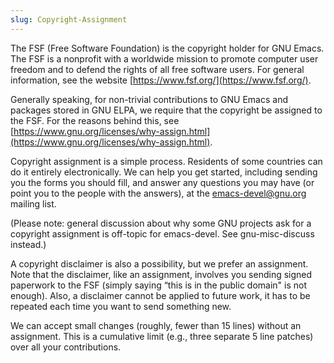 ```yaml
---
slug: Copyright-Assignment
---
```


The FSF (Free Software Foundation) is the copyright holder for GNU Emacs. The FSF is a nonprofit with a worldwide mission to promote computer user freedom and to defend the rights of all free software users. For general information, see the website [https://www.fsf.org/](https://www.fsf.org/).

Generally speaking, for non-trivial contributions to GNU Emacs and packages stored in GNU ELPA, we require that the copyright be assigned to the FSF. For the reasons behind this, see [https://www.gnu.org/licenses/why-assign.html](https://www.gnu.org/licenses/why-assign.html).

Copyright assignment is a simple process. Residents of some countries can do it entirely electronically. We can help you get started, including sending you the forms you should fill, and answer any questions you may have (or point you to the people with the answers), at the [emacs-devel@gnu.org](mailto:emacs-devel@gnu.org) mailing list.

(Please note: general discussion about why some GNU projects ask for a copyright assignment is off-topic for emacs-devel. See gnu-misc-discuss instead.)

A copyright disclaimer is also a possibility, but we prefer an assignment. Note that the disclaimer, like an assignment, involves you sending signed paperwork to the FSF (simply saying “this is in the public domain" is not enough). Also, a disclaimer cannot be applied to future work, it has to be repeated each time you want to send something new.

We can accept small changes (roughly, fewer than 15 lines) without an assignment. This is a cumulative limit (e.g., three separate 5 line patches) over all your contributions.
